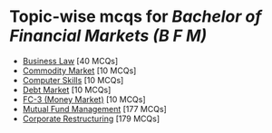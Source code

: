 # Topic-wise mcqs for *Bachelor of Financial Markets (B F M)*

- [Business Law](https://mcqmate.com/topic/business-law) [40 MCQs]
- [Commodity Market](https://mcqmate.com/topic/commodity-market) [10 MCQs]
- [Computer Skills](https://mcqmate.com/topic/computer-skills) [10 MCQs]
- [Debt Market](https://mcqmate.com/topic/debt-market) [10 MCQs]
- [FC\-3 \(Money Market\)](https://mcqmate.com/topic/fc-3-money-market) [10 MCQs]
- [Mutual Fund Management](https://mcqmate.com/topic/mutual-fund-management) [177 MCQs]
- [Corporate Restructuring](https://mcqmate.com/topic/corporate-restructuring) [179 MCQs]
